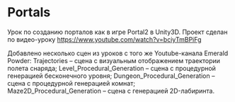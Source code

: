 # Portals

Урок по созданию порталов как в игре Portal2 в Unity3D.
Проект сделан по видео-уроку https://www.youtube.com/watch?v=bciyTmBPiFg

Добавлено несколько сцен из уроков с того же Youtube-канала Emerald Powder:
	Trajectories – сцена с визуальным отображением траектории полета снаряда;
	Level_Procedural_Generation – сцена с процедурной генерацией бесконечного уровня;
	Dungeon_Procedural_Generation – сцена с процедурной генерацией комнат;
	Maze2D_Procedural_Generation – сцена с генерацией 2D-лабиринта.
